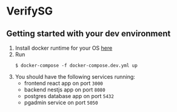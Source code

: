 # VerifySG

## Getting started with your dev environment
1. Install docker runtime for your OS [here](https://docs.docker.com/engine/install/)
2. Run 
    ```
    $ docker-compose -f docker-compose.dev.yml up
    ``` 
3. You should have the following services running:
    - frontend react app on port ```3000```
    - backend nestjs app on port ```8080```
    - postgres database app on port ```5432```
    - pgadmin service on port ```5050```
